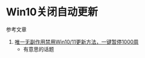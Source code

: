 # Win10关闭自动更新

参考文章

1. [唯一无副作用禁用Win10/11更新方法，一键暂停1000周](https://zhuanlan.zhihu.com/p/642914883)
    - 有意思的话题
